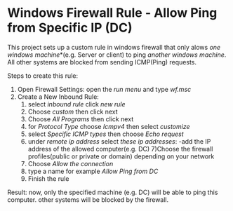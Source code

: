 # Windows Firewall Rule - Allow Ping from Specific IP (DC)
This project sets up a custom rule in windows firewall that only alows *one windows machine**(e.g. Server or client) to ping *another windows machine*. All other systems are blocked from sending ICMP(Ping) requests.

Steps to create this rule:
1) Open Firewall Settings: open the *run menu* and type *wf.msc*
2) Create a  New Inbound Rule:
   1) select *inbound rule* click *new rule*
   2) Choose *custom* then click next
   3) Choose *All Programs* then click next
   4) for *Protocol Type* choose *Icmpv4* then select *customize* 
   5) select *Specific ICMP types* then choose *Echo request*
   6) under *remote ip address* select *these ip addresses*:
      -add the IP address of the allowed computer(e.g. DC) 
   7)Choose the firewall profiles(public or private or domain) depending on your network
   8) Choose *Allow the connection*
   9) type a name for example *Allow Ping from DC*
   10) Finish the rule

Result: now, only the specified machine (e.g. DC) will be able to ping this computer. other systems will be blocked by the firewall.
